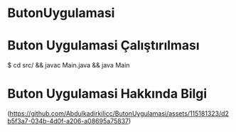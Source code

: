 # ButonUygulamasi
# Buton Uygulamasi Çalıştırılması
$ cd src/ && javac Main.java && java Main
# Buton Uygulamasi Hakkında Bilgi 
(https://github.com/Abdulkadirkilicc/ButonUygulamasi/assets/115181323/d2b5f3a7-034b-4d0f-a206-a08695a75837)
